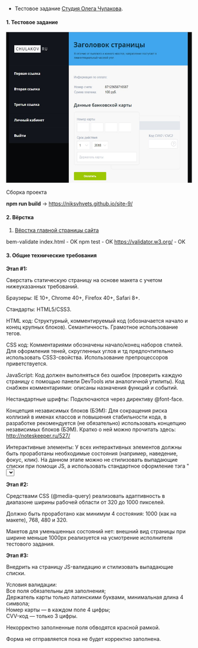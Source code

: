 * Тестовое задание [Студия Олега Чулакова](https://docs.google.com/document/d/12OjWpw0lDEjlAj7zDgK5La3fS-wyvjSEyQSM9m6zR-I/edit).

#### 1. Тестовое задание

<a href="https://niksvhvets.github.io/site-10/">
  <img src="img/Screenshot.jpg" width="1200" height="408">
</a>

Сборка проекта 

<b>npm run build</b> -> https://niksvhvets.github.io/site-9/

#### 2. Вёрстка

1. [Вёрстка главной страницы сайта](https://niksvhvets.github.io/site-10/)

bem-validate index.html - OK
npm test - OK
https://validator.w3.org/ - OK

#### 3. Общие технические требования

<b>Этап #1:</b>

Сверстать статическую страницу на основе макета с учетом нижеуказанных требований.

Браузеры: IE 10+, Chrome 40+, Firefox 40+, Safari 8+.

Стандарты: HTML5/CSS3.

HTML код: Структурный, комментируемый код (обозначается начало и конец крупных блоков). Семантичность. Грамотное использование тегов.

CSS код: Комментариями обозначены начало/конец наборов стилей.
Для оформления теней, скругленных углов и тд предпочтительно использовать CSS3-свойства.
Использование препроцессоров приветствуется.

JavaScript: Код должен выполняться без ошибок (проверить каждую страницу с помощью панели DevTools или аналогичной утилиты).
Код снабжен комментариями: описаны назначения функций и событий.

Нестандартные шрифты: Подключаются через директиву @font-face.

Концепция независимых блоков (БЭМ): Для сокращения риска коллизий в именах классов и повышения стабильности кода, в разработке рекомендуется (не обязательно) использовать концепцию независимых блоков (БЭМ).
Кратко о ней можно прочитать здесь: http://noteskeeper.ru/527/

Интерактивные элементы:
У всех интерактивных элементов должны быть проработаны необходимые состояния (например, наведение, фокус, клик).
На данном этапе можно не стилизовать выпадающие списки при помощи JS, а использовать стандартное оформление тэга "<select>".</br>

<b>Этап #2:</b></br>

Средствами CSS (@media-query) реализовать адаптивность в диапазоне ширины рабочей области от 320 до 1000 пикселей.</br>

Должно быть проработано как минимум 4 состояния: 1000 (как на макете), 768, 480 и 320.</br>

Макетов для уменьшенных состояний нет: внешний вид страницы при ширине меньше 1000px реализуется на усмотрение исполнителя тестового задания.</br>

<b>Этап #3:</b></br>

Внедрить на страницу JS-валидацию и стилизовать выпадающие списки.</br>

Условия валидации:</br>
Все поля обязательны для заполнения;</br>
Держатель карты только латинскими буквами, минимальная длина 4 символа;</br>
Номер карты — в каждом поле 4 цифры;</br>
CVV-код — только 3 цифры.</br>

Некорректно заполненные поля обводятся красной рамкой.</br>

Форма не отправляется пока не будет корректно заполнена.</br>



